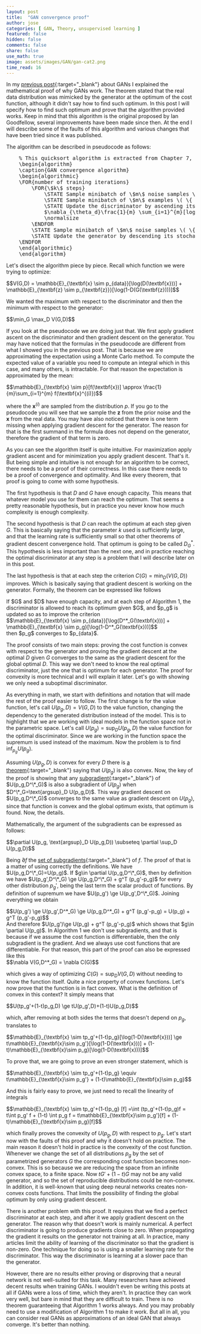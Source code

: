 ```yaml
---
layout: post
title:  "GAN convergence proof"
author: jose
categories: [ GAN, Theory, unsupervised learning ]
featured: false
hidden: false
comments: false
share: false
use_math: true
image: assets/images/GAN/gan-cat2.png
time_read: 16
---
```


In my [previous post]({{site.baseurl}}/gan_optimality_proof){:target="_blank"} about GANs I explained the mathematical proof of why GANs work. The theorem stated that the real data distribution was mimicked by the generator at the optimum of the cost function, although it didn't say how to find such optimum. In this post I will specify how to find such optimum and prove that the algorithm provided works. Keep in mind that this algorithm is the original proposed by Ian Goodfellow, several improvements have been made since then. At the end I will describe some of the faults of this algorithm and various changes that have been tried since it was published.

The algorithm can be described in pseudocode as follows:

<pre id="gan" class="pseudocode" style="display:hidden;">
    % This quicksort algorithm is extracted from Chapter 7, Introduction to Algorithms (3rd edition)
    \begin{algorithm}
    \caption{GAN convergence algorithm}
    \begin{algorithmic}
    \FOR{number of training iterations}
        \FOR{\$k\$ steps}
            \STATE Sample minibatch of \$m\$ noise samples \( \{ \)\$z\$\( ^{(1)},\dots,\)\$z\$\(^{(m)}\} \) from noise prior \$p\_z(z)\$.
            \STATE Sample minibatch of \$m\$ examples \( \{ \)\$x\$\( ^{(1)},\dots,\)\$x\$\(^{(m)}\} \) from data generating distribution \$p\_\{data\}(z)\$.
            \STATE Update the discriminator by ascending its stochastic gradient:
            $\nabla_{\theta_d}\frac{1}{m} \sum_{i=1}^{m}[log(D (x^{(i)})) + log(1-D(G(z^{(i)})))$
            \normalsize
        \ENDFOR
        \STATE Sample minibatch of \$m\$ noise samples \( \{ \)\$z\$\( ^{(1)},\dots,\)\$z\$\(^{(m)}\} \) from noise prior \$p\_z(z)\$.
        \STATE Update the generator by descending its stochastic gradient: $\nabla_{\theta_g}\frac{1}{m} \sum_{i=1}^{m}log(1-D(G(z^{(i)})))$
    \ENDFOR
    \end{algorithmic}
    \end{algorithm}
</pre>

Let's disect the algorithm piece by piece. Recall which function we were trying to optimize: 

<div>$$V(G,D) = \mathbb{E}_{\textbf{x} \sim p_{data}}[\log(D(\textbf{x}))] + \mathbb{E}_{\textbf{z} \sim p_{\textbf{z}}}[\log(1-D(G(\textbf{z})))]$$</div>

We wanted the maximum with respect to the discriminator and then the minimum with respect to the generator: 

<div>$$\min_G \max_D V(G,D)$$</div>

If you look at the pseudocode we are doing just that. We first apply gradient ascent on the discriminator and then gradient descent on the generator. You may have noticed that the formulas in the pseudocode are different from what I showed you in the previous post. That is because we are approximating the expectation using a Monte Carlo method. To compute the expected value of a variable you need to compute an integral which in this case, and many others, is intractable. For that reason the expectation is approximated by the mean:

<div>$$\mathbb{E}_{\textbf{x} \sim p}[f(\textbf{x})] \approx \frac{1}{m}\sum_{i=1}^{m} f(\textbf{x}^{(i)})$$</div>

where the $\textbf{x}^{(i)}$ are sampled from the distribution $p$. If you go to the pseudocode you will see that we sample the $\textbf{z}$ from the prior noise and the $\textbf{x}$ from the real data. You may have also noticed that there is one term missing when applying gradient descent for the generator. The reason for that is the first summand in the formula does not depend on the generator, therefore the gradient of that term is zero.

As you can see the algorithm itself is quite intuitive. For maximization apply gradient ascent and for minimization you apply gradient descent. That's it. But being simple and intuitive is not enough for an algorithm to be correct, there needs to be a proof of their correctness. In this case there needs to be a proof of convergence and optimality. And like every theorem, that proof is going to come with some hypothesis. 

The first hypothesis is that $D$ and $G$ have enough capacity. This means that whatever model you use for them can reach the optimum. That seems a pretty reasonable hypothesis, but in practice you never know how much complexity is enough complexity. 

The second hypothesis is that $D$ can reach the optimum at each step given $G$. This is basically saying that the parameter $k$ used is sufficiently large, and that the learning rate is sufficiently small so that other theorems of gradient descent convergence hold. That optimum is going to be called $D^*_G$. This hypothesis is less important than the next one, and in practice reaching the optimal discriminator at any step is a problem that I will describe later on in this post.

The last hypothesis is that at each step the criterion $C(G)=\min_D(V(G,D))$ improves. Which is basically saying that gradient descent is working on the generator. Formally, the theorem can be expressed like follows

<div class="theorem"> 
If $G$ and $D$ have enough capacity, and at each step of Algorithm 1, the discriminator is allowed to reach its optimum given $G$, and $p_g$ is updated so as to improve the criterion
<div>$$\mathbb{E}_{\textbf{x} \sim p_{data}}[\log(D^*_G(\textbf{x}))] + \mathbb{E}_{\textbf{x} \sim p_g}[\log(1-D^*_G(\textbf{x}))]$$</div>
then $p_g$ converges to $p_{data}$.
</div>

The proof consists of two main steps: proving the cost function is convex with respect to the generator and proving the gradient descent at the optimal $D$ given $G$ converges to the same as the gradient descent for the global optimal $D$. This way we don't need to know the real optimal discriminator, just the one that is optimum for each generator. The proof for convexity is more technical and I will explain it later. Let's go with showing we only need a suboptimal discriminator.

As everything in math, we start with definitions and notation that will made the rest of the proof easier to follow. The first change is for the value function, let's call $U(p_g,D)=V(G,D)$ to the value function, changing the dependency to the generated distribution instead of the model. This is to highlight that we are working with ideal models in the function space not in the parametric space. Let's call $U(p_g) = \sup_DU(p_g,D)$ the value function for the optimal discriminator. Since we are working in the function space the supremum is used instead of the maximum. Now the problem is to find $\inf_{p_g}U(p_g)$. 

Assuming $U(p_g,D)$ is convex for every $D$ there is [a theorem](https://math.stackexchange.com/questions/3363996/convexity-of-supremum-of-convex-functions){:target="_blank"} saying that $U(p_g)$ is also convex. Now, the key of the proof is showing that any [subgradient](https://en.wikipedia.org/wiki/Subgradient_method){:target="_blank"} of $U(p_g,D^\*_G)$ is also a subgradient of $U(p_g)$ when $D^\*_G=\text{argsup}_D U(p_g,D)$. This way gradient descent on $U(p_g,D^\*_G)$ converges to the same value as gradient descent on $U(p_g)$, since that function is convex and the global optimum exists, that optimum is found. Now, the details.

Mathematically, the argument of the subgradients can be expressed as follows:

<div>$$\partial U(p_g, \text{argsup}_D U(p_g,D)) \subseteq \partial \sup_D U(p_g,D)$$</div>

Being $\partial f$ the [set of subgradients](https://en.wikipedia.org/wiki/Subderivative#The_subgradient){:target="_blank"} of $f$. The proof of that is a matter of using correctly the definitions. We have $U(p_g,D^\*_G)=U(p_g)$. If $g\in \partial U(p_g,D^\*_G)$, then by definition we have $U(p_g',D^\*_G) \ge U(p_g,D^\*_G) + g^T (p_g'-p_g)$ for every other distribution $p_g'$, being the last term the scalar product of functions. By definition of supremum we have $U(p_g') \ge U(p_g',D^\*_G)$. Joining everything we obtain 
<div>$$U(p_g') \ge U(p_g',D^*_G) \ge U(p_g,D^*_G) + g^T (p_g'-p_g) = U(p_g) + g^T (p_g'-p_g)$$</div>
And therefore $U(p_g')\ge U(p_g) + g^T (p_g'-p_g)$ which shows that $g\in \partial U(p_g)$. In Algorithm 1 we don't use subgradients, and that is because if we assume the cost function is differentiable, then the only subgradient is the gradient. And we always use cost functions that are differentiable. For that reason, this part of the proof can also be expressed like this

<div>$$\nabla V(G,D^*_G) = \nabla C(G)$$</div>

which gives a way of optimizing $C(G)=\sup_D V(G,D)$ without needing to know the function itself. Quite a nice property of convex functions. Let's now prove that the function is in fact convex. What is the definition of convex in this context? It simply means that 
<div>$$U(tp_g'+(1-t)p_g,D) \ge tU(p_g',D)+(1-t)U(p_g,D)$$</div>

which, after removing at both sides the terms that doesn't depend on $p_g$, translates to 

<div>$$\mathbb{E}_{\textbf{x} \sim tp_g'+(1-t)p_g}[\log(1-D(\textbf{x}))] \ge t\mathbb{E}_{\textbf{x}\sim p_g'}[\log(1-D(\textbf{x}))] + (1-t)\mathbb{E}_{\textbf{x}\sim p_g}[\log(1-D(\textbf{x}))]$$</div>

To prove that, we are going to prove an even stronger statement, which is

<div>$$\mathbb{E}_{\textbf{x} \sim tp_g'+(1-t)p_g} \equiv t\mathbb{E}_{\textbf{x}\sim p_g'} + (1-t)\mathbb{E}_{\textbf{x}\sim p_g}$$</div>

And this is fairly easy to prove, we just need to recall the linearity of integrals

<div>$$\mathbb{E}_{\textbf{x} \sim tp_g'+(1-t)p_g} [f] =\int (tp_g'+(1-t)p_g)f = t\int p_g' f + (1-t) \int p_g f  = t\mathbb{E}_{\textbf{x}\sim p_g'}[f] + (1-t)\mathbb{E}_{\textbf{x}\sim p_g}[f]$$</div>

which finally proves the convexity of $U(p_g,D)$ with respect to $p_g$. Let's start now with the faults of this proof and why it doesn't hold on practice. The main reason it doesn't hold in practice is the convexity of the cost function. Whenever we change the set of all distributions $p_g$ by the set of parametrized generators $G$ the corresponding cost function becomes non-convex. This is so because we are reducing the space from an infinite convex space, to a finite space. Now $tG'+(1-t)G$ may not be any valid generator, and so the set of reproducible distributions could be non-convex. In addition, it is well-known that using deep neural networks creates non-convex costs functions. That limits the possibility of finding the global optimum by only using gradient descent.

There is another problem with this proof. It requires that we find a perfect discriminator at each step, and after it we apply gradient descent on the generator. The reason why that doesn't work is mainly numerical. A perfect discriminator is going to produce gradients close to zero. When propagating the gradient it results on the generator not training at all. In practice, many articles limit the ability of learning of the discriminator so that the gradient is non-zero. One technique for doing so is using a smaller learning rate for the discriminator. This way the discriminator is learning at a slower pace than the generator. 

However, there are no results either proving or disproving that a neural network is not well-suited for this task. Many researchers have achieved decent results when training GANs. I wouldn't even be writing this posts at all if GANs were a loss of time, which they aren't. In practice they can work very well, but bare in mind that they are difficult to train. There is no theorem guaranteeing that Algorithm 1 works always. And you may probably need to use a modification of Algorithm 1 to make it work. But all in all, you can consider real GANs as approximations of an ideal GAN that always converge. It's better than nothing.


<script>
    pseudocode.renderElement(document.getElementById("gan"));
</script>
<script>
    pseudocode.renderClass("pseudocode");
</script>